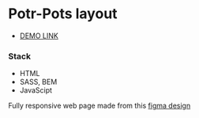 # Potr-Pots layout

- [DEMO LINK](https://matvii1.github.io/potr-pots-landing/)

<h3>Stack</h3>

 - HTML
 - SASS, BEM
 - JavaScipt

Fully responsive web page made from this [figma design](https://www.figma.com/file/50zgLU65Mcd3MisFHMfLfx/POTR-POTS_FE-students?node-id=1760%3A281&t=DtJ90FeSvYXuPGZO-0)
